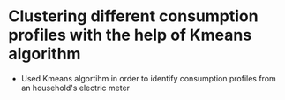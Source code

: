 # Clustering different consumption profiles with the help of Kmeans algorithm
* Used Kmeans algortihm in order to identify consumption profiles from an household's electric meter
